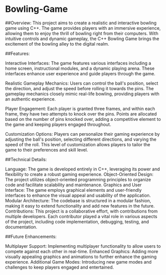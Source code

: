 # Bowling-Game

##Overview:
This project aims to create a realistic and interactive bowling game using C++. The game provides players with an immersive experience, allowing them to enjoy the thrill of bowling right from their computers. With intuitive controls and dynamic gameplay, the C++ Bowling Game brings the excitement of the bowling alley to the digital realm.

##Features:

Interactive Interfaces: The game features various interfaces including a home screen, instructional modules, and a dynamic playing arena. These interfaces enhance user experience and guide players through the game.

Realistic Gameplay Mechanics: Users can control the ball's position, select the direction, and adjust the speed before rolling it towards the pins. The gameplay mechanics closely mimic real-life bowling, providing players with an authentic experience.

Player Engagement: Each player is granted three frames, and within each frame, they have two attempts to knock over the pins. Points are allocated based on the number of pins knocked over, adding a competitive element to the game and keeping players engaged throughout.

Customization Options: Players can personalize their gaming experience by adjusting the ball's position, selecting different directions, and varying the speed of the roll. This level of customization allows players to tailor the game to their preferences and skill level.

##Technical Details:

Language: The game is developed entirely in C++, leveraging its power and flexibility to create a robust gaming experience.
Object-Oriented Design: The project utilizes object-oriented programming principles to organize code and facilitate scalability and maintenance.
Graphics and User Interface: The game employs graphical elements and user-friendly interfaces to enhance the visual appeal and usability of the application.
Modular Architecture: The codebase is structured in a modular fashion, making it easy to extend functionality and add new features in the future.
Contributions:
This project is a collaborative effort, with contributions from multiple developers. Each contributor played a vital role in various aspects of the project, including code implementation, debugging, testing, and documentation.

##Future Enhancements:

Multiplayer Support: Implementing multiplayer functionality to allow users to compete against each other in real-time.
Enhanced Graphics: Adding more visually appealing graphics and animations to further enhance the gaming experience.
Additional Game Modes: Introducing new game modes and challenges to keep players engaged and entertained.
